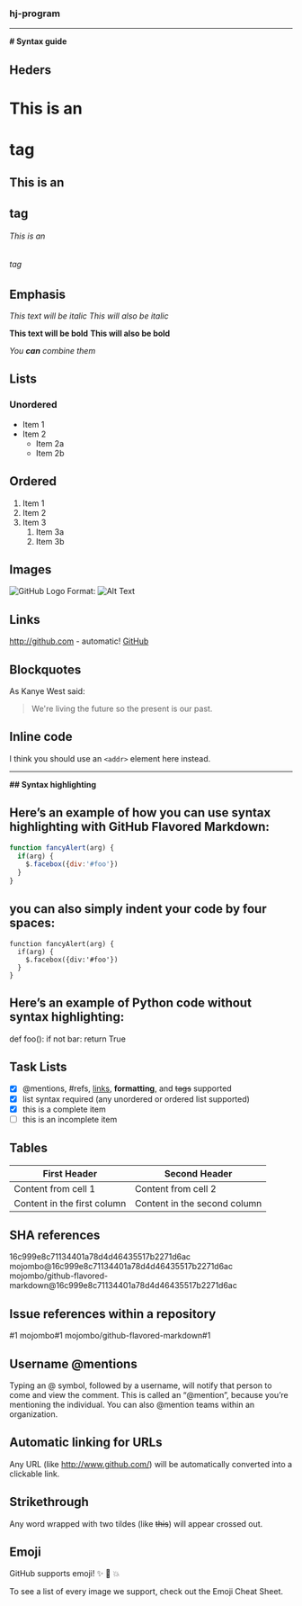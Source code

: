 ### hj-program
---------------------------
**# Syntax guide**
## Heders

# This is an <h1> tag
## This is an <h2> tag
###### This is an <h6> tag

## Emphasis

*This text will be italic*
_This will also be italic_

**This text will be bold**
__This will also be bold__

_You **can** combine them_

## Lists
### Unordered
* Item 1
* Item 2
  * Item 2a
  * Item 2b
 
## Ordered
1. Item 1
1. Item 2
1. Item 3
   1. Item 3a
   1. Item 3b
   
## Images
![GitHub Logo](/images/logo.png)
Format: ![Alt Text](url)

## Links
http://github.com - automatic!
[GitHub](http://github.com)



## Blockquotes
As Kanye West said:

> We're living the future so
> the present is our past.

## Inline code
I think you should use an
`<addr>` element here instead.

---------------------------------
**## Syntax highlighting**

## Here’s an example of how you can use syntax highlighting with GitHub Flavored Markdown:
```javascript
function fancyAlert(arg) {
  if(arg) {
    $.facebox({div:'#foo'})
  }
}
```
## you can also simply indent your code by four spaces:
    function fancyAlert(arg) {
      if(arg) {
        $.facebox({div:'#foo'})
      }
    }
    
## Here’s an example of Python code without syntax highlighting:
def foo():
    if not bar:
        return True
        
## Task Lists
- [x] @mentions, #refs, [links](), **formatting**, and <del>tags</del> supported
- [x] list syntax required (any unordered or ordered list supported)
- [x] this is a complete item
- [ ] this is an incomplete item

## Tables
First Header | Second Header
------------ | -------------
Content from cell 1 | Content from cell 2
Content in the first column | Content in the second column

## SHA references
16c999e8c71134401a78d4d46435517b2271d6ac
mojombo@16c999e8c71134401a78d4d46435517b2271d6ac
mojombo/github-flavored-markdown@16c999e8c71134401a78d4d46435517b2271d6ac

## Issue references within a repository
#1
mojombo#1
mojombo/github-flavored-markdown#1

## Username @mentions
Typing an @ symbol, followed by a username, will notify that person to come and view the comment. This is called an “@mention”, because you’re mentioning the individual. You can also @mention teams within an organization.

## Automatic linking for URLs
Any URL (like http://www.github.com/) will be automatically converted into a clickable link.

## Strikethrough
Any word wrapped with two tildes (like ~~this~~) will appear crossed out.

## Emoji
GitHub supports emoji! :sparkles: :camel: :boom:

To see a list of every image we support, check out the Emoji Cheat Sheet.




